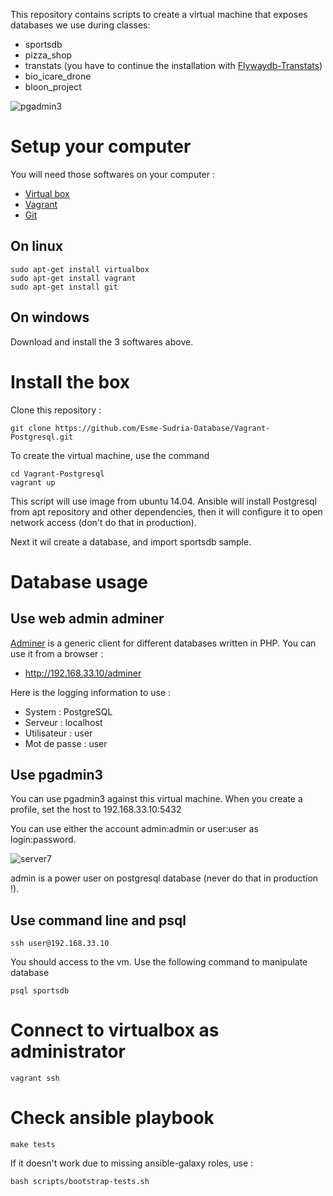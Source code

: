 This repository contains scripts to create a virtual machine that exposes databases we use
during classes:

* sportsdb
* pizza_shop
* transtats (you have to continue the installation with [Flywaydb-Transtats](https://github.com/Esme-Sudria-Database/Flywaydb-Transtats))
* bio_icare_drone
* bloon_project

![pgadmin3](https://cloud.githubusercontent.com/assets/159559/10293161/9bb4f68c-6ba2-11e5-8759-8c9caa0e20d3.png)

Setup your computer
====================

You will need those softwares on your computer :

* [Virtual box](https://www.virtualbox.org/)
* [Vagrant](https://www.vagrantup.com/)
* [Git](https://git-scm.com/)

On linux
---------

    sudo apt-get install virtualbox
    sudo apt-get install vagrant
    sudo apt-get install git

On windows
-----------

Download and install the 3 softwares above.

Install the box
================

Clone this repository :

    git clone https://github.com/Esme-Sudria-Database/Vagrant-Postgresql.git

To create the virtual machine, use the command

    cd Vagrant-Postgresql
    vagrant up

This script will use image from ubuntu 14.04. Ansible will install Postgresql from apt repository and other dependencies, then it will configure it to open network access (don't do that in production).

Next it wil create a database, and import sportsdb sample.

Database usage
================

Use web admin adminer
------------------------

[Adminer](https://www.adminer.org/) is a generic client for different databases written in PHP.
You can use it from a browser :

* http://192.168.33.10/adminer

Here is the logging information to use :

* System : PostgreSQL
* Serveur : localhost
* Utilisateur : user
* Mot de passe : user

Use pgadmin3
--------------

You can use pgadmin3 against this virtual machine. When you create a profile, set the host to 192.168.33.10:5432

You can use either the account admin:admin or user:user as login:password.

![server7](https://cloud.githubusercontent.com/assets/159559/10293207/d3642ec2-6ba2-11e5-8c4f-8a39e3f1c7f3.png)

admin is a power user on postgresql database (never do that in production !).

Use command line and psql
--------------------------

    ssh user@192.168.33.10

You should access to the vm. Use the following command to manipulate database

    psql sportsdb

Connect to virtualbox as administrator
=======================================

    vagrant ssh

Check ansible playbook
=======================

    make tests

If it doesn't work due to missing ansible-galaxy roles, use :

    bash scripts/bootstrap-tests.sh
